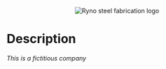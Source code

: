 
<p align="center">
  <img src="https://github.com/NFox13/MS1---UCFD/blob/master/images/RYNO.jpg?raw=true" alt="Ryno steel fabrication logo"/>
</p>

# Description

*This is a fictitious company*

